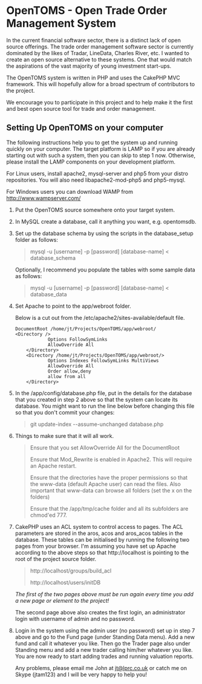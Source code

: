 # OpenTOMS - Open Trade Order Management System

In the current financial software sector, there is a distinct lack
of open source offerings. The trade order management software sector
is currently dominated by the likes of Tradar, LineData, Charles River,
etc. I wanted to create an open source alternative to these systems. One
that would match the aspirations of the vast majority of young investment
start-ups.

The OpenTOMS system is written in PHP and uses the CakePHP MVC framework.
This will hopefully allow for a broad spectrum of contributors to the project.

We encourage you to participate in this project and to help make it the first
and best open source tool for trade and order management.

## Setting Up OpenTOMS on your computer
The following instructions help you to get the system up and running quickly on your
computer. The target platform is LAMP so if you are already starting out with such a
system, then you can skip to step 1 now. Otherwise, please install the LAMP components
on your development platform. 

For Linux users, install apache2, mysql-server and php5 from your distro repositories. You
will also need libapache2-mod-php5 and php5-mysql.

For Windows users you can download WAMP from <http://www.wampserver.com/>

1.	Put the OpenTOMS source somewhere onto your target system.

2.	In MySQL create a database, call it anything you want, e.g. opentomsdb.

3.	Set up the database schema by using the scripts in the database_setup folder as follows:

	> mysql -u [username] -p [password] [database-name] < database_schema

	Optionally, I recommend you populate the tables with some sample data as follows:

	> mysql -u [username] -p [password] [database-name] < database_data

4.	Set Apache to point to the app/webroot folder.
	
	Below is a cut out from the /etc/apache2/sites-available/default file.

		DocumentRoot /home/jt/Projects/OpenTOMS/app/webroot/
		<Directory />
	               	Options FollowSymLinks
	               	AllowOverride All
        	</Directory>
        	<Directory /home/jt/Projects/OpenTOMS/app/webroot/>
                	Options Indexes FollowSymLinks MultiViews
                	AllowOverride All
                	Order allow,deny
                	allow from all
        	</Directory>

5.	In the /app/config/database.php file, put in the details for the database that you
	created in step 2 above so that the system can locate its database. You might want to
	run the line below before changing this file so that you don't commit your changes:
	
	> git update-index --assume-unchanged database.php

6.	Things to make sure that it will all work.

	> Ensure that you set AllowOverride All for the DocumentRoot
	> 
	> Ensure that Mod_Rewrite is enabled in Apache2. This will require an Apache restart.
	> 
	> Ensure that the directories have the proper permissions so that the www-data (default
	> Apache user) can read the files. Also important that www-data can browse all folders (set the
	> x on the folders)
	> 
	> Ensure that the /app/tmp/cache folder and all its subfolders are chmod'ed 777.

7. 	CakePHP uses an ACL system to control access to pages. The ACL parameters are stored in the
	aros, acos and aros_acos tables in the database. These tables can be initialised by running the
	following two pages from your browser. I'm assuming you have set up Apache according to the above
	steps so that http://localhost is pointing to the root of the project source folder.

	> 
	> http://localhost/groups/build_acl
	> 	
	> http://localhost/users/initDB
	> 

	*The first of the two pages above must be run again every time you add a new page or element 
	to the project!*

	The second page above also creates the first login, an administrator login with username of admin
	and no password.

8. 	Login in the system using the admin user (no password) set up in step 7 above and go to the
	Fund page (under Standing Data menu). Add a new fund and call it whatever you like. Then go the
	Trader page also under Standing menu and add a new trader calling him/her whatever you like.
	You are now ready to start adding trades and running valuation reports.

	Any problems, please email me John at jt@lprc.co.uk or catch me on Skype (jtam123) and I will
	be very happy to help you!
